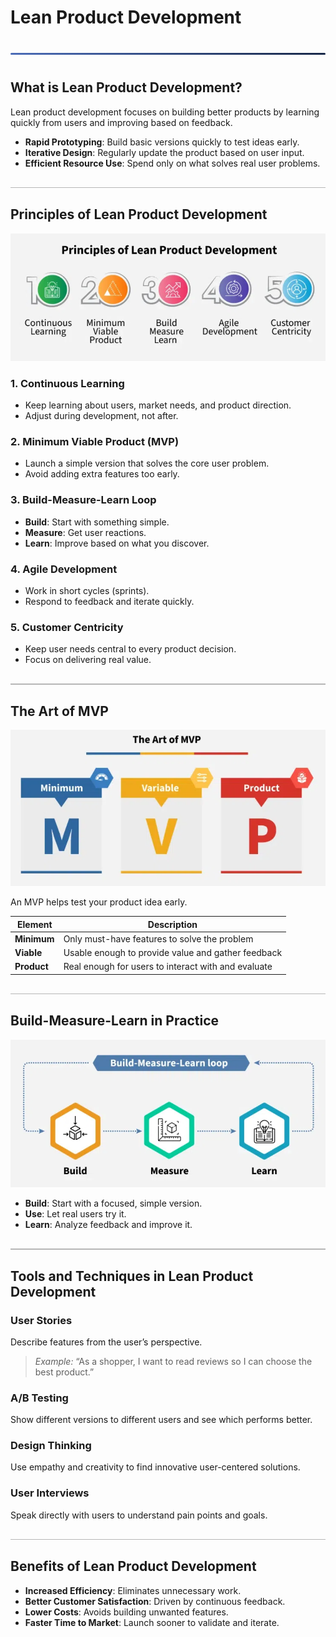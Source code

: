<style>
  hr.section-break {
    border: none;
    height: 3px;
    background: linear-gradient(to right, #4b6cb7, #182848);
    margin: 40px 0;
    border-radius: 2px;
  }

  hr.topic-divider {
    border: none;
    height: 1.5px;
    background-color: #888;
    margin: 30px 0;
    opacity: 0.6;
  }

  hr.soft-line {
    border: none;
    height: 1px;
    background-color: #ccc;
    margin: 20px 0;
    opacity: 0.5;
  }
</style>

# Lean Product Development

<hr class="section-break">

## What is Lean Product Development?

Lean product development focuses on building better products by learning quickly from users and improving based on feedback.

- **Rapid Prototyping**: Build basic versions quickly to test ideas early.
- **Iterative Design**: Regularly update the product based on user input.
- **Efficient Resource Use**: Spend only on what solves real user problems.

<hr class="topic-divider">

## Principles of Lean Product Development

![LPD1](Images/lpd1.png)

### 1. Continuous Learning
- Keep learning about users, market needs, and product direction.
- Adjust during development, not after.

### 2. Minimum Viable Product (MVP)
- Launch a simple version that solves the core user problem.
- Avoid adding extra features too early.

### 3. Build-Measure-Learn Loop
- **Build**: Start with something simple.
- **Measure**: Get user reactions.
- **Learn**: Improve based on what you discover.

### 4. Agile Development
- Work in short cycles (sprints).
- Respond to feedback and iterate quickly.

### 5. Customer Centricity
- Keep user needs central to every product decision.
- Focus on delivering real value.

<hr class="topic-divider">

## The Art of MVP

![LPD2](Images/lpd2.png)

An MVP helps test your product idea early.

| Element     | Description                                               |
|-------------|-----------------------------------------------------------|
| **Minimum** | Only must-have features to solve the problem              |
| **Viable**  | Usable enough to provide value and gather feedback        |
| **Product** | Real enough for users to interact with and evaluate       |

<hr class="topic-divider">

## Build-Measure-Learn in Practice

![LPD3](Images/lpd3.png)

- **Build**: Start with a focused, simple version.
- **Use**: Let real users try it.
- **Learn**: Analyze feedback and improve it.

<hr class="topic-divider">

## Tools and Techniques in Lean Product Development

### User Stories
Describe features from the user’s perspective.
> *Example:* “As a shopper, I want to read reviews so I can choose the best product.”

### A/B Testing
Show different versions to different users and see which performs better.

### Design Thinking
Use empathy and creativity to find innovative user-centered solutions.

### User Interviews
Speak directly with users to understand pain points and goals.

<hr class="topic-divider">

## Benefits of Lean Product Development

- **Increased Efficiency**: Eliminates unnecessary work.
- **Better Customer Satisfaction**: Driven by continuous feedback.
- **Lower Costs**: Avoids building unwanted features.
- **Faster Time to Market**: Launch sooner to validate and iterate.
